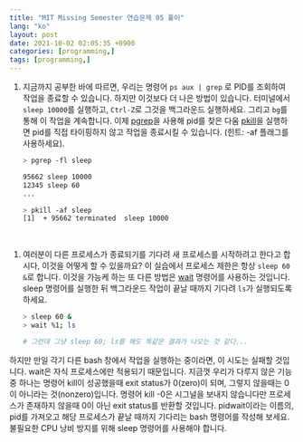 ```yaml
---
title: "MIT Missing Semester 연습문제 05 풀이"
lang: "ko"
layout: post
date: 2021-10-02 02:05:35 +0900
categories: [programming,]
tags: [programming,]
---
```


1. 지금까지 공부한 바에 따르면, 우리는 명령어 `ps aux | grep` 로 PID를 조회하여 작업을 종료할 수 있습니다. 하지만 이것보다 더 나은 방법이 있습니다. 터미널에서 `sleep 10000`를 실행하고, `Ctrl-Z`로 그것을 백그라운드 실행하세요. 그리고 `bg`를 통해 이 작업을 계속합니다. 이제 [pgrep](https://www.man7.org/linux/man-pages/man1/pgrep.1.html)을 사용해 pid를 찾은 다움 [pkill](https://man7.org/linux/man-pages/man1/pgrep.1.html)을 실행하면 pid를 직접 타이핑하지 않고 작업을 종료시킬 수 있습니다. (힌트: -af 플래그를 사용하세요).
    ```sh
    > pgrep -fl sleep
    
    95662 sleep 10000
    12345 sleep 60
    ...

    > pkill -af sleep
    [1]  + 95662 terminated  sleep 10000
    ```
<br />

1. 여러분이 다른 프로세스가 종료되기를 기다려 새 프로세스를 시작하려고 한다고 합시다, 이것을 어떻게 할 수 있을까요? 이 실습에서 프로세스 제한은 항상 `sleep 60 &`로 합니다. 이것을 가능케 하는 또 다른 방법은 [wait](https://www.man7.org/linux/man-pages/man1/wait.1p.html) 명령어를 사용하는 것입니다. sleep 명령어를 실행한 뒤 백그라운드 작업이 끝날 때까지 기다려 `ls`가 실행되도록 하세요.
    ```sh
    > sleep 60 &
    > wait %1; ls
    
    # 그런데 그냥 sleep 60; ls를 해도 똑같은 결과가 나오는 것 같다...
    ```
하지만 만일 각기 다른 bash 창에서 작업을 실행하는 중이라면, 이 시도는 실패할 것입니다. wait은 자식 프로세스에만 적용되기 때문입니다. 지금껏 우리가 다루지 않은 기능 중 하나는 명령어 kill이 성공했을때 exit status가 0(zero)이 되며, 그렇지 않을때는 0이 아니라는 것(nonzero)입니다. 명령어 kill -0은 시그널을 보내지 않습니다만 프로세스가 존재하지 않을때 0이 아닌 exit status를 반환할 것입니다. pidwait이라는 이름의, pid를 가져오고 해당 프로세스가 끝날 때까지 기다리는 bash 명령어를 작성해 보세요. 불필요한 CPU 낭비 방지를 위해 sleep 명령어를 사용해야 합니다.